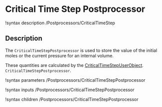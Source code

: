 # Critical Time Step Postprocessor

!syntax description /Postprocessors/CriticalTimeStep

## Description

The `CriticalTimeStepPostprocessor` is used to store the value of the initial moles or the current pressure for an internal volume.

These quantities are calculated by the [CriticalTimeStepUserObject](/CriticalTimeStepUserObject.md). `CriticalTimeStepPostprocessor`.

!syntax parameters /Postprocessors/CriticalTimeStepPostprocessor

!syntax inputs /Postprocessors/CriticalTimeStepPostprocessor

!syntax children /Postprocessors/CriticalTimeStepPostprocessor
